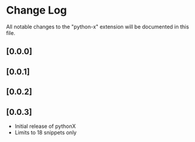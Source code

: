# Change Log

All notable changes to the "python-x" extension will be documented in this file.

## [0.0.0]
## [0.0.1]
## [0.0.2]
## [0.0.3]

- Initial release of pythonX
- Limits to 18 snippets only